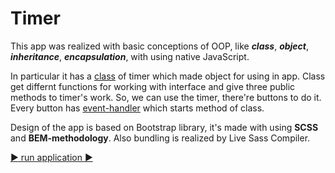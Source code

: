 # Timer

This app was realized with basic conceptions of OOP, like ***class***, ***object***,  ***inheritance***, ***encapsulation***, with using native JavaScript.    

In particular it has a [class](https://github.com/Akim-boyarin/timer/blob/main/js/classTimer.js) of timer which made object for using in app. Class get differnt functions for working with interface and give three public methods to timer's work. So, we can use the timer, there're buttons to do it. Every button has [event-handler](https://github.com/Akim-boyarin/timer/blob/main/js/buttonsHandlers.js) which starts method of class.

Design of the app is based on Bootstrap library, it's made with using **SCSS** and **BEM-methodology**. Also bundling is realized by Live Sass Compiler.

[:arrow_forward: run application :arrow_forward:](https://akim-boyarin.github.io/timer/)
